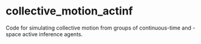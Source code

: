 # collective_motion_actinf
Code for simulating collective motion from groups of continuous-time and -space active inference agents.
